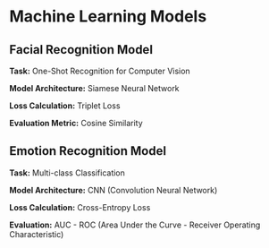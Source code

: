 # Machine Learning Models

## Facial Recognition Model

**Task:** One-Shot Recognition for Computer Vision

**Model Architecture:** Siamese Neural Network

**Loss Calculation:** Triplet Loss

**Evaluation Metric:** Cosine Similarity

## Emotion Recognition Model

**Task:** Multi-class Classification

**Model Architecture:** CNN (Convolution Neural Network)

**Loss Calculation:** Cross-Entropy Loss

**Evaluation:**  AUC - ROC (Area Under the Curve - Receiver Operating Characteristic)
